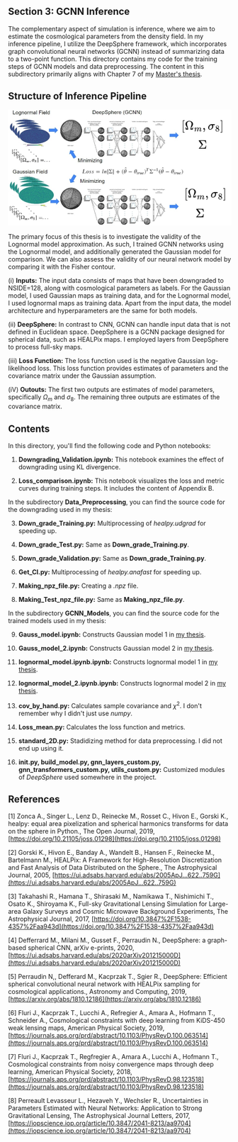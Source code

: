 ## Section 3: GCNN Inference
The complementary aspect of simulation is inference, where we aim to estimate the cosmological parameters from the density field. In my inference pipeline, I utilize the DeepSphere framework, which incorporates graph convolutional neural networks (GCNN) instead of summarizing data to a two-point function. This directory contains my code for the training steps of GCNN models and data preprocessing. The content in this subdirectory primarily aligns with Chapter 7 of my [Master's thesis](Masterarbeit.pdf).

## Structure of Inference Pipeline

[<img src="GCNN_Model.jpg" width="700"/>](GCNN_Model.jpg)

The primary focus of this thesis is to investigate the validity of the Lognormal model approximation. As such, I trained GCNN networks using the Lognormal model, and additionally generated the Gaussian model for comparison. We can also assess the validity of our neural network model by comparing it with the Fisher contour.

(i) **Inputs:** The input data consists of maps that have been downgraded to NSIDE=128, along with cosmological parameters as labels. For the Gaussian model, I used Gaussian maps as training data, and for the Lognormal model, I used lognormal maps as training data. Apart from the input data, the model architecture and hyperparameters are the same for both models. 

(ii) **DeepSphere:** In contrast to CNN, GCNN can handle input data that is not defined in Euclidean space. DeepSphere is a GCNN package designed for spherical data, such as HEALPix maps. I employed layers from DeepSphere to process full-sky maps.

(iii) **Loss Function:** The loss function used is the negative Gaussian log-likelihood loss. This loss function provides estimates of parameters and the covariance matrix under the Gaussian assumption.

(iV) **Outouts:** The first two outputs are estimates of model parameters, specifically $\Omega_m$ and $\sigma_8$. The remaining three outputs are estimates of the covariance matrix.


## Contents

In this directory, you'll find the following code and Python notebooks:

1. **Downgrading_Validation.ipynb:** This notebook examines the effect of downgrading using KL divergence.
   
2. **Loss_comparison.ipynb:** This notebook visualizes the loss and metric curves during training steps. It includes the content of Appendix B.

In the subdirectory **Data_Preprocessing**, you can find the source code for the downgrading used in my thesis:

3. **Down_grade_Training.py:** Multiprocessing of *healpy.udgrad* for speeding up.
   
4. **Down_grade_Test.py:** Same as **Down_grade_Training.py**.
   
5. **Down_grade_Validation.py:** Same as **Down_grade_Training.py**.
 
6. **Get_Cl.py:** Multiprocessing of *healpy.anafast* for speeding up.

7. **Making_npz_file.py:** Creating a *.npz* file.

8. **Making_Test_npz_file.py:** Same as **Making_npz_file.py**.
   
In the subdirectory **GCNN_Models**, you can find the source code for the trained models used in my thesis:

9. **Gauss_model.ipynb:** Constructs Gaussian model 1 in [my thesis](Masterarbeit.pdf).

10. **Gauss_model_2.ipynb:** Constructs Gaussian model 2 in [my thesis](Masterarbeit.pdf).

11. **lognormal_model.ipynb.ipynb:** Constructs lognormal model 1 in [my thesis](Masterarbeit.pdf).

12. **lognormal_model_2.ipynb.ipynb:** Constructs lognormal model 2 in [my thesis](Masterarbeit.pdf).

13. **cov_by_hand.py:**  Calculates sample covariance and $\chi^2$. I don't remember why I didn't just use *numpy*.

14. **Loss_mean.py:** Calculates the loss function and metrics.

15. **standard_2D.py:** Stadidizing method for data preprocessing. I did not end up using it.

16. **__init__.py, build_model.py, gnn_layers_custom.py, gnn_transformers_custom.py, utils_custom.py:** Customized modules of *DeepSphere* used somewhere in the project.


## References

[1] Zonca A., Singer L., Lenz D., Reinecke M., Rosset C., Hivon E., Gorski K., healpy: equal area pixelization and spherical harmonics transforms for data on the sphere in Python., The Open Journal, 2019, [https://doi.org/10.21105/joss.01298](https://doi.org/10.21105/joss.01298) 

[2] Gorski K., Hivon E., Banday A., Wandelt B., Hansen F., Reinecke M., Bartelmann M., HEALPix: A Framework for High-Resolution Discretization and Fast Analysis of Data Distributed on the Sphere., The Astrophysical Journal, 2005, [https://ui.adsabs.harvard.edu/abs/2005ApJ...622..759G](https://ui.adsabs.harvard.edu/abs/2005ApJ...622..759G)

[3] Takahashi R., Hamana T., Shirasaki M., Namikawa T., Nishimichi T., Osato K., Shiroyama K., Full-sky Gravitational Lensing Simulation for Large-area Galaxy Surveys and Cosmic Microwave Background Experiments, The Astrophysical Journal, 2017, [https://doi.org/10.3847%2F1538-4357%2Faa943d](https://doi.org/10.3847%2F1538-4357%2Faa943d)

[4] Defferrard M., Milani M., Gusset F., Perraudin N., DeepSphere: a graph-based spherical CNN, arXiv e-prints, 2020, [https://ui.adsabs.harvard.edu/abs/2020arXiv201215000D](https://ui.adsabs.harvard.edu/abs/2020arXiv201215000D)

[5] Perraudin N,, Defferard M., Kacprzak T., Sgier R., DeepSphere: Efficient spherical convolutional neural network with HEALPix sampling for cosmological applications., Astronomy and Computing, 2019, [https://arxiv.org/abs/1810.12186](https://arxiv.org/abs/1810.12186)

[6] Fluri J., Kacprzak T., Lucchi A., Refregier A., Amara A., Hofmann T., Schneider A., Cosmological constraints with deep learning from KiDS-450 weak lensing maps, American Physical Society, 2019, [https://journals.aps.org/prd/abstract/10.1103/PhysRevD.100.063514](https://journals.aps.org/prd/abstract/10.1103/PhysRevD.100.063514)

[7] Fluri J., Kacprzak T., Regfregier A., Amara A., Lucchi A., Hofmann T., Cosmological constraints from noisy convergence maps through deep learning, American Physical Society, 2018, [https://journals.aps.org/prd/abstract/10.1103/PhysRevD.98.123518](https://journals.aps.org/prd/abstract/10.1103/PhysRevD.98.123518)

[8] Perreault Levasseur L., Hezaveh Y., Wechsler R., Uncertainties in Parameters Estimated with Neural Networks: Application to Strong Gravitational Lensing, The Astrophysical Journal Letters, 2017, [https://iopscience.iop.org/article/10.3847/2041-8213/aa9704](https://iopscience.iop.org/article/10.3847/2041-8213/aa9704)

